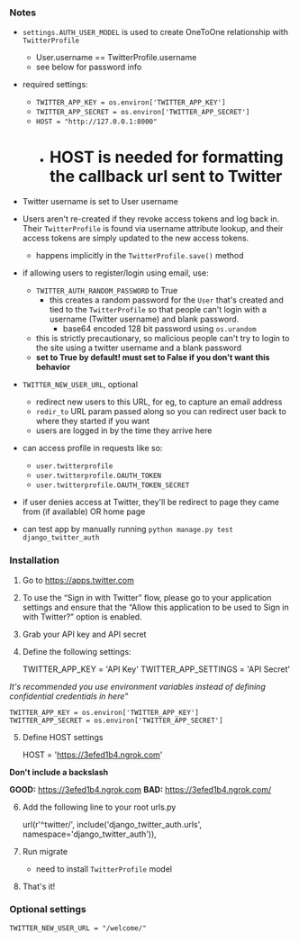 ### Notes

- `settings.AUTH_USER_MODEL` is used to create OneToOne relationship with `TwitterProfile`
	- User.username == TwitterProfile.username
	- see below for password info 

- required settings:
	- `TWITTER_APP_KEY = os.environ['TWITTER_APP_KEY']`
	- `TWITTER_APP_SECRET = os.environ['TWITTER_APP_SECRET']`
	- `HOST = "http://127.0.0.1:8000"`
		- # HOST is needed for formatting the callback url sent to Twitter
- Twitter username is set to User username

- Users aren't re-created if they revoke access tokens and log back in. Their `TwitterProfile` is found via username attribute lookup, and their access tokens are simply updated to the new access tokens. 
	- happens implicitly in the `TwitterProfile.save()` method

- if allowing users to register/login using email, use:
	- `TWITTER_AUTH_RANDOM_PASSWORD` to True
		- this creates a random password for the `User` that's created and tied to
		the `TwitterProfile` so that people can't login with a username (Twitter username) and blank password.
			- base64 encoded 128 bit password using `os.urandom`
	- this is strictly precautionary, so malicious people can't try to login to the site using a twitter username and a blank password
	- **set to True by default! must set to False if you don't want this behavior** 

- `TWITTER_NEW_USER_URL`, optional
	- redirect new users to this URL, for eg, to capture an email address
	- `redir_to` URL param passed along so you can redirect user back to
	where they started if you want
	- users are logged in by the time they arrive here

- can access profile in requests like so:
	- `user.twitterprofile`
	- `user.twitterprofile.OAUTH_TOKEN`
	- `user.twitterprofile.OAUTH_TOKEN_SECRET`

- if user denies access at Twitter, they'll be redirect to page they came from (if available) OR home page

- can test app by manually running `python manage.py test django_twitter_auth`

### Installation

1. Go to https://apps.twitter.com
2. To use the “Sign in with Twitter” flow, please go to your application settings and ensure that the “Allow this application to be used to Sign in with Twitter?” option is enabled.
3. Grab your API key and API secret
4. Define the following settings:

	TWITTER_APP_KEY = 'API Key'
	TWITTER_APP_SETTINGS = 'API Secret'

*It's recommended you use environment variables instead of defining confidential credentials in here"*

	TWITTER_APP_KEY = os.environ['TWITTER_APP_KEY']
	TWITTER_APP_SECRET = os.environ['TWITTER_APP_SECRET']

5. Define HOST settings
	
	HOST = 'https://3efed1b4.ngrok.com'

**Don't include a backslash**

**GOOD:** https://3efed1b4.ngrok.com
**BAD:**  https://3efed1b4.ngrok.com/

6. Add the following line to your root urls.py

	url(r'^twitter/', include('django_twitter_auth.urls', namespace='django_twitter_auth')), 

7. Run migrate
	
	- need to install `TwitterProfile` model

7. That's it!

### Optional settings

	TWITTER_NEW_USER_URL = "/welcome/"